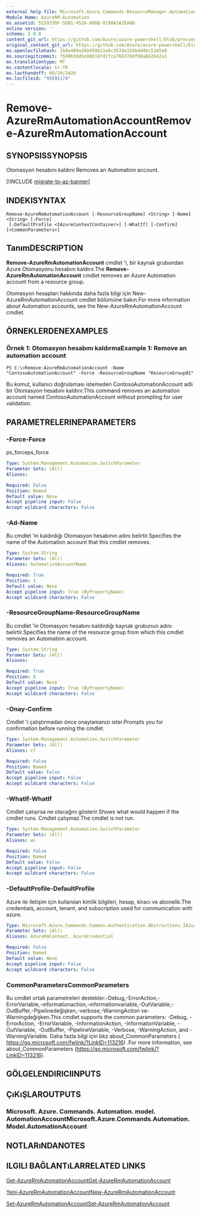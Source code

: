 ```yaml
---
external help file: Microsoft.Azure.Commands.ResourceManager.Automation.dll-Help.xml
Module Name: AzureRM.Automation
ms.assetid: 515933DF-5DB1-452A-808B-0198A3A2EA8B
online version: ''
schema: 2.0.0
content_git_url: https://github.com/Azure/azure-powershell/blob/preview/src/ResourceManager/Automation/Commands.Automation/help/Remove-AzureRmAutomationAccount.md
original_content_git_url: https://github.com/Azure/azure-powershell/blob/preview/src/ResourceManager/Automation/Commands.Automation/help/Remove-AzureRmAutomationAccount.md
ms.openlocfilehash: 1b8e480a266459b21e6c357da156b4d4bc5165e8
ms.sourcegitcommit: f599b50d5e980197d1fca769378df90a842b42a1
ms.translationtype: MT
ms.contentlocale: tr-TR
ms.lasthandoff: 08/20/2020
ms.locfileid: "93591174"
---
```

# <span data-ttu-id="a65e3-101">Remove-AzureRmAutomationAccount</span><span class="sxs-lookup"><span data-stu-id="a65e3-101">Remove-AzureRmAutomationAccount</span></span>

## <span data-ttu-id="a65e3-102">SYNOPSIS</span><span class="sxs-lookup"><span data-stu-id="a65e3-102">SYNOPSIS</span></span>
<span data-ttu-id="a65e3-103">Otomasyon hesabını kaldırır.</span><span class="sxs-lookup"><span data-stu-id="a65e3-103">Removes an Automation account.</span></span>

[!INCLUDE [migrate-to-az-banner](../../includes/migrate-to-az-banner.md)]

## <span data-ttu-id="a65e3-104">INDEKI</span><span class="sxs-lookup"><span data-stu-id="a65e3-104">SYNTAX</span></span>

```
Remove-AzureRmAutomationAccount [-ResourceGroupName] <String> [-Name] <String> [-Force]
 [-DefaultProfile <IAzureContextContainer>] [-WhatIf] [-Confirm] [<CommonParameters>]
```

## <span data-ttu-id="a65e3-105">Tanım</span><span class="sxs-lookup"><span data-stu-id="a65e3-105">DESCRIPTION</span></span>
<span data-ttu-id="a65e3-106">**Remove-AzureRmAutomationAccount** cmdlet 'i, bir kaynak grubundan Azure Otomasyonu hesabını kaldırır.</span><span class="sxs-lookup"><span data-stu-id="a65e3-106">The **Remove-AzureRmAutomationAccount** cmdlet removes an Azure Automation account from a resource group.</span></span>

<span data-ttu-id="a65e3-107">Otomasyon hesapları hakkında daha fazla bilgi için New-AzureRmAutomationAccount cmdlet bölümüne bakın.</span><span class="sxs-lookup"><span data-stu-id="a65e3-107">For more information about Automation accounts, see the New-AzureRmAutomationAccount cmdlet.</span></span>

## <span data-ttu-id="a65e3-108">ÖRNEKLERDEN</span><span class="sxs-lookup"><span data-stu-id="a65e3-108">EXAMPLES</span></span>

### <span data-ttu-id="a65e3-109">Örnek 1: Otomasyon hesabını kaldırma</span><span class="sxs-lookup"><span data-stu-id="a65e3-109">Example 1: Remove an automation account</span></span>
```
PS C:\>Remove-AzureRmAutomationAccount -Name "ContosoAutomationAccount" -Force -ResourceGroupName "ResourceGroup01"
```

<span data-ttu-id="a65e3-110">Bu komut, kullanıcı doğrulaması istemeden ContosoAutomationAccount adlı bir Otomasyon hesabını kaldırır.</span><span class="sxs-lookup"><span data-stu-id="a65e3-110">This command removes an automation account named ContosoAutomationAccount without prompting for user validation.</span></span>

## <span data-ttu-id="a65e3-111">PARAMETRELERINE</span><span class="sxs-lookup"><span data-stu-id="a65e3-111">PARAMETERS</span></span>

### <span data-ttu-id="a65e3-112">-Force</span><span class="sxs-lookup"><span data-stu-id="a65e3-112">-Force</span></span>
<span data-ttu-id="a65e3-113">ps_force</span><span class="sxs-lookup"><span data-stu-id="a65e3-113">ps_force</span></span>

```yaml
Type: System.Management.Automation.SwitchParameter
Parameter Sets: (All)
Aliases: 

Required: False
Position: Named
Default value: None
Accept pipeline input: False
Accept wildcard characters: False
```

### <span data-ttu-id="a65e3-114">-Ad</span><span class="sxs-lookup"><span data-stu-id="a65e3-114">-Name</span></span>
<span data-ttu-id="a65e3-115">Bu cmdlet 'in kaldırdığı Otomasyon hesabının adını belirtir.</span><span class="sxs-lookup"><span data-stu-id="a65e3-115">Specifies the name of the Automation account that this cmdlet removes.</span></span>

```yaml
Type: System.String
Parameter Sets: (All)
Aliases: AutomationAccountName

Required: True
Position: 1
Default value: None
Accept pipeline input: True (ByPropertyName)
Accept wildcard characters: False
```

### <span data-ttu-id="a65e3-116">-ResourceGroupName</span><span class="sxs-lookup"><span data-stu-id="a65e3-116">-ResourceGroupName</span></span>
<span data-ttu-id="a65e3-117">Bu cmdlet 'in Otomasyon hesabını kaldırdığı kaynak grubunun adını belirtir.</span><span class="sxs-lookup"><span data-stu-id="a65e3-117">Specifies the name of the resource group from which this cmdlet removes an Automation account.</span></span>

```yaml
Type: System.String
Parameter Sets: (All)
Aliases: 

Required: True
Position: 0
Default value: None
Accept pipeline input: True (ByPropertyName)
Accept wildcard characters: False
```

### <span data-ttu-id="a65e3-118">-Onay</span><span class="sxs-lookup"><span data-stu-id="a65e3-118">-Confirm</span></span>
<span data-ttu-id="a65e3-119">Cmdlet 'i çalıştırmadan önce onaylamanızı ister.</span><span class="sxs-lookup"><span data-stu-id="a65e3-119">Prompts you for confirmation before running the cmdlet.</span></span>

```yaml
Type: System.Management.Automation.SwitchParameter
Parameter Sets: (All)
Aliases: cf

Required: False
Position: Named
Default value: False
Accept pipeline input: False
Accept wildcard characters: False
```

### <span data-ttu-id="a65e3-120">-WhatIf</span><span class="sxs-lookup"><span data-stu-id="a65e3-120">-WhatIf</span></span>
<span data-ttu-id="a65e3-121">Cmdlet çalışırsa ne olacağını gösterir.</span><span class="sxs-lookup"><span data-stu-id="a65e3-121">Shows what would happen if the cmdlet runs.</span></span>
<span data-ttu-id="a65e3-122">Cmdlet çalışmaz.</span><span class="sxs-lookup"><span data-stu-id="a65e3-122">The cmdlet is not run.</span></span>

```yaml
Type: System.Management.Automation.SwitchParameter
Parameter Sets: (All)
Aliases: wi

Required: False
Position: Named
Default value: False
Accept pipeline input: False
Accept wildcard characters: False
```

### <span data-ttu-id="a65e3-123">-DefaultProfile</span><span class="sxs-lookup"><span data-stu-id="a65e3-123">-DefaultProfile</span></span>
<span data-ttu-id="a65e3-124">Azure ile iletişim için kullanılan kimlik bilgileri, hesap, kiracı ve abonelik.</span><span class="sxs-lookup"><span data-stu-id="a65e3-124">The credentials, account, tenant, and subscription used for communication with azure.</span></span>

```yaml
Type: Microsoft.Azure.Commands.Common.Authentication.Abstractions.IAzureContextContainer
Parameter Sets: (All)
Aliases: AzureRmContext, AzureCredential

Required: False
Position: Named
Default value: None
Accept pipeline input: False
Accept wildcard characters: False
```

### <span data-ttu-id="a65e3-125">CommonParameters</span><span class="sxs-lookup"><span data-stu-id="a65e3-125">CommonParameters</span></span>
<span data-ttu-id="a65e3-126">Bu cmdlet ortak parametreleri destekler:-Debug,-ErrorAction,-ErrorVariable,-ınformationaction,-ınformationvariable,-OutVariable,-OutBuffer,-Pipelinedeğişken,-verbose,-WarningAction ve-Warningdeğişken.</span><span class="sxs-lookup"><span data-stu-id="a65e3-126">This cmdlet supports the common parameters: -Debug, -ErrorAction, -ErrorVariable, -InformationAction, -InformationVariable, -OutVariable, -OutBuffer, -PipelineVariable, -Verbose, -WarningAction, and -WarningVariable.</span></span> <span data-ttu-id="a65e3-127">Daha fazla bilgi için bkz about_CommonParameters ( https://go.microsoft.com/fwlink/?LinkID=113216) .</span><span class="sxs-lookup"><span data-stu-id="a65e3-127">For more information, see about_CommonParameters (https://go.microsoft.com/fwlink/?LinkID=113216).</span></span>

## <span data-ttu-id="a65e3-128">GÖLGELENDIRICI</span><span class="sxs-lookup"><span data-stu-id="a65e3-128">INPUTS</span></span>

## <span data-ttu-id="a65e3-129">ÇıKıŞLAR</span><span class="sxs-lookup"><span data-stu-id="a65e3-129">OUTPUTS</span></span>

### <span data-ttu-id="a65e3-130">Microsoft. Azure. Commands. Automation. model. AutomationAccount</span><span class="sxs-lookup"><span data-stu-id="a65e3-130">Microsoft.Azure.Commands.Automation.Model.AutomationAccount</span></span>

## <span data-ttu-id="a65e3-131">NOTLARıNDA</span><span class="sxs-lookup"><span data-stu-id="a65e3-131">NOTES</span></span>

## <span data-ttu-id="a65e3-132">ILGILI BAĞLANTıLAR</span><span class="sxs-lookup"><span data-stu-id="a65e3-132">RELATED LINKS</span></span>

[<span data-ttu-id="a65e3-133">Get-AzureRmAutomationAccount</span><span class="sxs-lookup"><span data-stu-id="a65e3-133">Get-AzureRmAutomationAccount</span></span>](./Get-AzureRmAutomationAccount.md)

[<span data-ttu-id="a65e3-134">Yeni-AzureRmAutomationAccount</span><span class="sxs-lookup"><span data-stu-id="a65e3-134">New-AzureRmAutomationAccount</span></span>](./New-AzureRmAutomationAccount.md)

[<span data-ttu-id="a65e3-135">Set-AzureRmAutomationAccount</span><span class="sxs-lookup"><span data-stu-id="a65e3-135">Set-AzureRmAutomationAccount</span></span>](./Set-AzureRmAutomationAccount.md)


